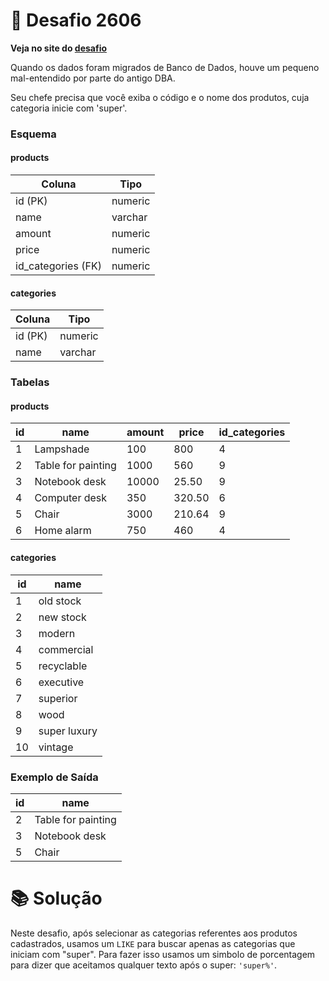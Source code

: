 # 📖 Desafio 2606

**Veja no site do [desafio](https://www.beecrowd.com.br/judge/pt/problems/view/2606)**

Quando os dados foram migrados de Banco de Dados, houve um pequeno mal-entendido por parte do antigo DBA.

Seu chefe precisa que você exiba o código e o nome dos produtos, cuja categoria inicie com 'super'.

### Esquema

#### **products**

| Coluna             | Tipo    |
| ------------------ | ------- |
| id (PK)            | numeric |
| name               | varchar |
| amount             | numeric |
| price              | numeric |
| id_categories (FK) | numeric |

#### **categories**

| Coluna  | Tipo    |
| ------- | ------- |
| id (PK) | numeric |
| name    | varchar |

### Tabelas

#### **products**

| id  | name               | amount | price  | id_categories |
| --- | ------------------ | ------ | ------ | ------------- |
| 1   | Lampshade          | 100    | 800    | 4             |
| 2   | Table for painting | 1000   | 560    | 9             |
| 3   | Notebook desk      | 10000  | 25.50  | 9             |
| 4   | Computer desk      | 350    | 320.50 | 6             |
| 5   | Chair              | 3000   | 210.64 | 9             |
| 6   | Home alarm         | 750    | 460    | 4             |

#### **categories**

| id  | name         |
| --- | ------------ |
| 1   | old stock    |
| 2   | new stock    |
| 3   | modern       |
| 4   | commercial   |
| 5   | recyclable   |
| 6   | executive    |
| 7   | superior     |
| 8   | wood         |
| 9   | super luxury |
| 10  | vintage      |

### Exemplo de Saída

| id  | name               |
| --- | ------------------ |
| 2   | Table for painting |
| 3   | Notebook desk      |
| 5   | Chair              |

# 📚 Solução

Neste desafio, após selecionar as categorias referentes aos produtos cadastrados, usamos um `LIKE` para buscar apenas as categorias que iniciam com "super". Para fazer isso usamos um simbolo de porcentagem para dizer que aceitamos qualquer texto após o super: `'super%'`.
